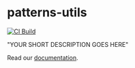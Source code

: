 # patterns-utils

[![CI Build](https://github.com/axonivy-market/REPO-NAME/actions/workflows/ci.yml/badge.svg)](https://github.com/axonivy-market/REPO-NAME/actions/workflows/ci.yml)

"YOUR SHORT DESCRIPTION GOES HERE"

Read our [documentation](patterns-utils-product/README.md).
